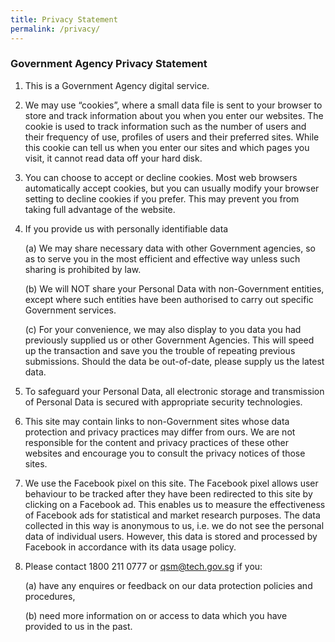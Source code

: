 ```yaml
---
title: Privacy Statement
permalink: /privacy/
---
```

### **Government Agency Privacy Statement**

1.  This is a Government Agency digital service.
    
2.  We may use “cookies”, where a small data file is sent to your browser to store and track information about you when you enter our websites. The cookie is used to track information such as the number of users and their frequency of use, profiles of users and their preferred sites. While this cookie can tell us when you enter our sites and which pages you visit, it cannot read data off your hard disk.
    
3.  You can choose to accept or decline cookies. Most web browsers automatically accept cookies, but you can usually modify your browser setting to decline cookies if you prefer. This may prevent you from taking full advantage of the website.
    
4.  If you provide us with personally identifiable data
    
    (a) We may share necessary data with other Government agencies, so as to serve you in the most efficient and effective way unless such sharing is prohibited by law.
    
    (b) We will NOT share your Personal Data with non-Government entities, except where such entities have been authorised to carry out specific Government services.
    
    (c) For your convenience, we may also display to you data you had previously supplied us or other Government Agencies. This will speed up the transaction and save you the trouble of repeating previous submissions. Should the data be out-of-date, please supply us the latest data.
    
5.  To safeguard your Personal Data, all electronic storage and transmission of Personal Data is secured with appropriate security technologies.
    
6.  This site may contain links to non-Government sites whose data protection and privacy practices may differ from ours. We are not responsible for the content and privacy practices of these other websites and encourage you to consult the privacy notices of those sites.
    
7.  We use the Facebook pixel on this site. The Facebook pixel allows user behaviour to be tracked after they have been redirected to this site by clicking on a Facebook ad. This enables us to measure the effectiveness of Facebook ads for statistical and market research purposes. The data collected in this way is anonymous to us, i.e. we do not see the personal data of individual users. However, this data is stored and processed by Facebook in accordance with its data usage policy.
    
8.  Please contact 1800 211 0777 or [qsm@tech.gov.sg](mailto:qsm@tech.gov.sg) if you:
    
    (a) have any enquires or feedback on our data protection policies and procedures,
    
    (b) need more information on or access to data which you have provided to us in the past.